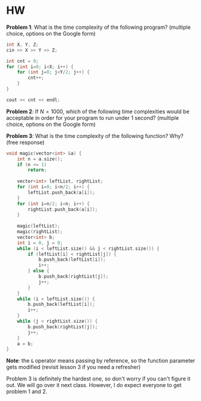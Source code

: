 # HW

**Problem 1**: What is the time complexity of the following program? (multiple choice, options on the Google form)

```c++
int X, Y, Z;
cin >> X >> Y >> Z;

int cnt = 0;
for (int i=0; i<X; i++) {
    for (int j=0; j<Y/2; j++) {
        cnt++;
    }
}

cout << cnt << endl;
```

**Problem 2**: If $N = 1000$, which of the following time complexities would be acceptable in order for your program to run under 1 second? (multiple choice, options on the Google form)

**Problem 3**: What is the time complexity of the following function? Why? (free response)

```c++
void magic(vector<int> &a) {
    int n = a.size();
    if (n <= 1)
        return;
    
    vector<int> leftList, rightList;
    for (int i=0; i<n/2; i++) {
        leftList.push_back(a[i]);
    }
    for (int i=n/2; i<n; i++) {
        rightList.push_back(a[i]);
    }
    
    magic(leftList);
    magic(rightList);
    vector<int> b;
    int i = 0, j = 0;
    while (i < leftList.size() && j < rightList.size()) {
        if (leftList[i] < rightList[j]) {
            b.push_back(leftList[i]);
            i++;
        } else {
            b.push_back(rightList[j]);
            j++;
        }
    }
    while (i < leftList.size()) {
        b.push_back(leftList[i]);
        i++;
    }
    while (j < rightList.size()) {
        b.push_back(rightList[j]);
        j++;
    }
    a = b;
}
```

**Note**: the `&` operator means passing by reference, so the function parameter gets modified (revisit lesson 3 if you need a refresher)

Problem 3 is definitely the hardest one, so don't worry if you can't figure it out. We will go over it next class. However, I do expect everyone to get problem 1 and 2.


